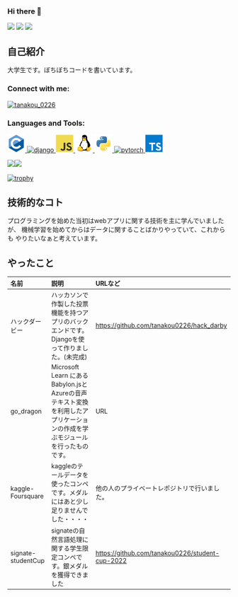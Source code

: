### Hi there 👋  
[![](https://img.shields.io/twitter/follow/tanakou_0226?color=%234Bf&label=followers&style=plastic&logo=twitter&logoColor=white)](https://twitter.com/tanakou0226)
[![](https://img.shields.io/github/followers/tanakou0226?color=%2384F&label=followers&logo=github&style=plastic)](https://github.com/tanakou0226)
[![](https://img.shields.io/endpoint?url=https%3A%2F%2Fatcoder-badges.now.sh%2Fapi%2Fatcoder%2Fjson%2Ffree_0226&style=plastic)](https://atcoder.jp/users/free_0226)

## 自己紹介
大学生です。ぼちぼちコードを書いています。
  
<h3 align="left">Connect with me:</h3>
<p align="left">
<a href="https://twitter.com/tanakou_0226" target="blank"><img align="center" src="https://raw.githubusercontent.com/rahuldkjain/github-profile-readme-generator/master/src/images/icons/Social/twitter.svg" alt="tanakou_0226" height="30" width="40" /></a>
</p>

<h3 align="left">Languages and Tools:</h3>
<p align="left"> <a href="https://www.cprogramming.com/" target="_blank" rel="noreferrer"> <img src="https://raw.githubusercontent.com/devicons/devicon/master/icons/c/c-original.svg" alt="c" width="40" height="40"/> </a> <a href="https://www.djangoproject.com/" target="_blank" rel="noreferrer"> <img src="https://cdn.worldvectorlogo.com/logos/django.svg" alt="django" width="40" height="40"/> </a> <a href="https://developer.mozilla.org/en-US/docs/Web/JavaScript" target="_blank" rel="noreferrer"> <img src="https://raw.githubusercontent.com/devicons/devicon/master/icons/javascript/javascript-original.svg" alt="javascript" width="40" height="40"/> </a> <a href="https://www.linux.org/" target="_blank" rel="noreferrer"> <img src="https://raw.githubusercontent.com/devicons/devicon/master/icons/linux/linux-original.svg" alt="linux" width="40" height="40"/> </a> <a href="https://www.python.org" target="_blank" rel="noreferrer"> <img src="https://raw.githubusercontent.com/devicons/devicon/master/icons/python/python-original.svg" alt="python" width="40" height="40"/> </a> <a href="https://pytorch.org/" target="_blank" rel="noreferrer"> <img src="https://www.vectorlogo.zone/logos/pytorch/pytorch-icon.svg" alt="pytorch" width="40" height="40"/> </a> <a href="https://www.typescriptlang.org/" target="_blank" rel="noreferrer"> <img src="https://raw.githubusercontent.com/devicons/devicon/master/icons/typescript/typescript-original.svg" alt="typescript" width="40" height="40"/> </a> </p>

<div style="vertical-align:center;">
<img height="150px" src="https://github-readme-stats.vercel.app/api/?username=tanakou0226&show_icons=true&count_private=true"/><img height="150px" src="https://github-readme-stats.vercel.app/api/top-langs/?username=tanakou0226&layout=compact"/>
</div>

[![trophy](https://github-profile-trophy.vercel.app/?username=tanakou0226&column=7
)](https://github.com/ryo-ma/github-profile-trophy)

## 技術的なコト
プログラミングを始めた当初はwebアプリに関する技術を主に学んでいましたが、
機械学習を始めてからはデータに関することばかりやっていて、これからも
やりたいなぁと考えています。


## やったこと

| 名前 | 説明 | URLなど |
| :-- | :-- | :-- |
| ハックダービー | ハッカソンで作製した投票機能を持つアプリのバックエンドです。Djangoを使って作りました。(未完成) | https://github.com/tanakou0226/hack_darby |
| go_dragon | Microsoft Learn にあるBabylon.jsとAzureの音声テキスト変換を利用したアプリケーションの作成を学ぶモジュールを行ったものです。| URL |
| kaggle-Foursquare | kaggleのテールデータを使ったコンペです。メダルにはあと少し足りませんでした・・・・ | 他の人のプライベートレポジトリで行いました。 |
| signate-studentCup | signateの自然言語処理に関する学生限定コンペです。銀メダルを獲得できました | https://github.com/tanakou0226/student-cup-2022 |



<!--
**tanakou0226/tanakou0226** is a ✨ _special_ ✨ repository because its `README.md` (this file) appears on your GitHub profile.

Here are some ideas to get you started:

- 🔭 I’m currently working on ...
- 🌱 I’m currently learning ...
- 👯 I’m looking to collaborate on ...
- 🤔 I’m looking for help with ...
- 💬 Ask me about ...
- 📫 How to reach me: ...
- 😄 Pronouns: ...
- ⚡ Fun fact: ...
-->
